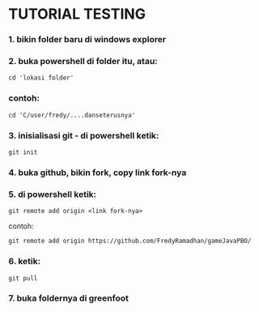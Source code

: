 # TUTORIAL TESTING

### 1. bikin folder baru di windows explorer 
### 2. buka powershell di folder itu, atau:
    cd 'lokasi folder'
### contoh:
    cd 'C/user/fredy/....danseterusnya'
### 3. inisialisasi git - di powershell ketik:
    git init
### 4. buka github, bikin fork, copy link fork-nya
### 5. di powershell ketik: 
    git remote add origin <link fork-nya>
contoh:

    git remote add origin https://github.com/FredyRamadhan/gameJavaPBO/
### 6. ketik: 
    git pull
### 7. buka foldernya di greenfoot
